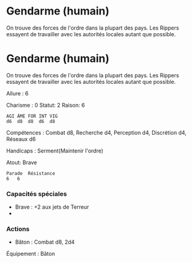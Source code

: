 # Gendarme (humain)
On trouve des forces de l'ordre dans la plupart des pays.
Les Rippers essayent de travailler avec les autorités locales autant que possible.

# Gendarme (humain)
On trouve des forces de l'ordre dans la plupart des pays.
Les Rippers essayent de travailler avec les autorités locales autant que possible.

Allure : 6

Charisme : 0 	Statut: 2
Raison: 6

	AGI	ÂME	FOR	INT	VIG
	d6	d8	d8	d6 	d8

Compétences : Combat d8, Recherche  d4, Perception d4, Discrétion d4, Réseaux d6 

Handicaps :  Serment(Maintenir l'ordre)

Atout: Brave

	Parade	Résistance
	6   6
### Capacités spéciales 
- Brave : +2 aux jets de Terreur
- 
### Actions
- Bâton : Combat d8, 2d4

Équipement : Bâton 
